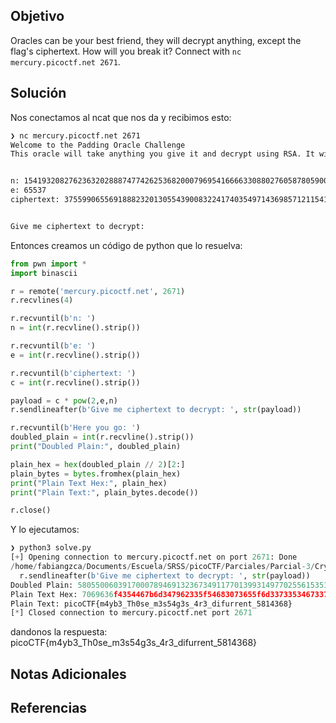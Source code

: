 ## Objetivo
Oracles can be your best friend, they will decrypt anything, except the flag's ciphertext. How will you break it? Connect with `nc mercury.picoctf.net 2671`.

## Solución
Nos conectamos al ncat que nos da y recibimos esto:
```bash
❯ nc mercury.picoctf.net 2671
Welcome to the Padding Oracle Challenge
This oracle will take anything you give it and decrypt using RSA. It will not accept the ciphertext with the secret message... Good Luck!


n: 154193208276236320288874774262536820007969541666633088027605878059003685521718563221031805904728588849468024133010179936301157439382632282219409441997121304742314827768180137574101135641402382209886551558990261191411737500656205810001787686028851450958037210207126749293033234100174337001801046792136276168379
e: 65537
ciphertext: 37559906556918882320130554390083224174035497143698571211541296916660229724122065120407762440889406599673501104920084328279150503499279886995139611193411183834122475957752965657774542727562167155606957062269071312435585784515394182136405801859713238260853249317362274105584745873959374185608398108021960071216


Give me ciphertext to decrypt: 
```
Entonces creamos un código de python que lo resuelva:
```python
from pwn import *
import binascii

r = remote('mercury.picoctf.net', 2671)
r.recvlines(4)

r.recvuntil(b'n: ')
n = int(r.recvline().strip())

r.recvuntil(b'e: ')
e = int(r.recvline().strip())

r.recvuntil(b'ciphertext: ')
c = int(r.recvline().strip())

payload = c * pow(2,e,n)
r.sendlineafter(b'Give me ciphertext to decrypt: ', str(payload))

r.recvuntil(b'Here you go: ')
doubled_plain = int(r.recvline().strip())
print("Doubled Plain:", doubled_plain)

plain_hex = hex(doubled_plain // 2)[2:]
plain_bytes = bytes.fromhex(plain_hex)
print("Plain Text Hex:", plain_hex)
print("Plain Text:", plain_bytes.decode())

r.close()
```
Y lo ejecutamos:
```python
❯ python3 solve.py
[+] Opening connection to mercury.picoctf.net on port 2671: Done
/home/fabiangzca/Documents/Escuela/SRSS/picoCTF/Parciales/Parcial-3/Crypto Parte 1/Archivos/solve.py:17: BytesWarning: Text is not bytes; assuming ASCII, no guarantees. See https://docs.pwntools.com/#bytes
  r.sendlineafter(b'Give me ciphertext to decrypt: ', str(payload))
Doubled Plain: 580550060391700078946913236734911770139931497702556153513487440893406629034802718534645538074938502890769430290200460554490
Plain Text Hex: 7069636f4354467b6d347962335f54683073655f6d337335346733735f3472335f646966757272656e745f353831343336387d
Plain Text: picoCTF{m4yb3_Th0se_m3s54g3s_4r3_difurrent_5814368}
[*] Closed connection to mercury.picoctf.net port 2671
```
dandonos la respuesta:
picoCTF{m4yb3_Th0se_m3s54g3s_4r3_difurrent_5814368}
## Notas Adicionales


## Referencias
